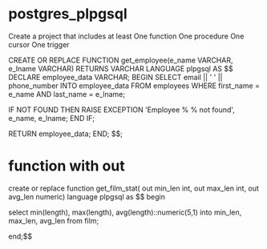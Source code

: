 # postgres_plpgsql

Create a project that includes at least
One function
One procedure
One cursor
One trigger

CREATE OR REPLACE FUNCTION get_employee(e_name VARCHAR, e_lname VARCHAR)
RETURNS VARCHAR
LANGUAGE plpgsql
AS $$
DECLARE
  employee_data VARCHAR;
BEGIN
  SELECT email || ' ' || phone_number
  INTO employee_data
  FROM employees
  WHERE first_name = e_name AND last_name = e_lname;
  
  IF NOT FOUND THEN
    RAISE EXCEPTION 'Employee % % not found', e_name, e_lname;
  END IF;
  
  RETURN employee_data;
END;
$$;


# function with out
create or replace function get_film_stat(
    out min_len int,
    out max_len int,
    out avg_len numeric) 
language plpgsql
as $$
begin
  
  select min(length),
         max(length),
		 avg(length)::numeric(5,1)
  into min_len, max_len, avg_len
  from film;

end;$$
